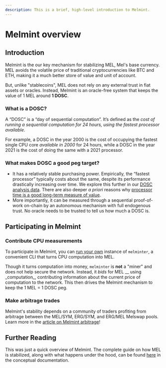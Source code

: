 ```yaml
---
description: This is a brief, high-level introduction to Melmint.
---
```


# Melmint overview

## Introduction

Melmint is the our key mechanism for stabilizing MEL, Mel's base currency. MEL avoids the volatile price of traditional cryptocurrencies like BTC and ETH, making it a much better store of value and unit of account.

But, unlike "stablecoins", MEL does not rely on any external trust in fiat assets or oracles. Instead, Melmint is an oracle-free system that keeps the value of 1 MEL around **1 DOSC**.

### **What is a DOSC?**

A “DOSC” is a “day of sequential computation”. It’s defined as the _cost of running a sequential computation for 24 hours, using the fastest processor available_.

For example, a DOSC in the year 2000 is the cost of occupying the fastest single CPU core _available in 2000_ for 24 hours, while a DOSC in the year 2021 is the cost of doing the same with a 2021 processor.

### What makes DOSC a good peg target?

* It has a relatively stable purchasing power. Empirically, the “fastest processor” typically costs about the same, despite its performance drastically increasing over time. We explore this further in our [DOSC analysis data](https://github.com/Mellabs/dosc-analysis). There are also deeper _a priori_ reasons why [processor time is a good long-term measure of value](https://forum.mel.org/t/some-thoughts-on-melmint-stability/29).
* More importantly, it can be measured through a sequential proof-of-work on-chain by an autonomous mechanism with full endogenous trust. No oracle needs to be trusted to tell us how much a DOSC is.

## Participating in Melmint

### Contribute CPU measurements

To participate in Melmint, you can [run your own](using-melminter.md) instance of `melminter`, a convenient CLI that turns CPU computation into MEL.

Though it turns computation into money, `melminter` is **not** a "miner" and does not help secure the network. Instead, it _bids_ for MEL \_\_ using \_computation\_, contributing information about the current price of computation to the network. This then drives the Melmint mechanism to keep the 1 MEL = 1 DOSC peg.

### Make arbitrage trades

Melmint's stability depends on a community of traders profiting from arbitrage between the MEL/SYM, ERG/SYM, and ERG/MEL Melswap pools. Learn more in the [article on Melmint arbitrage](melmint-arbitrage.md)!

## Further Reading

This was just a quick overview of Melmint. The complete guide on how MEL is stabilized, along with what happens under the hood, can be found [here](broken-reference) in the conceptual documentation.
